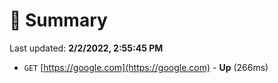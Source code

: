# 📖 Summary
Last updated: **2/2/2022, 2:55:45 PM**

- `GET` [https://google.com](https://google.com) - **Up** (266ms)
